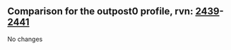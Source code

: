## Comparison for the outpost0 profile, rvn: [2439](https://github.com/PRO100KatYT/FortniteProfileRevisions/tree/main/profiles/outpost0/2439%20outpost0.json)-[2441](https://github.com/PRO100KatYT/FortniteProfileRevisions/tree/main/profiles/outpost0/2441%20outpost0.json)

No changes
